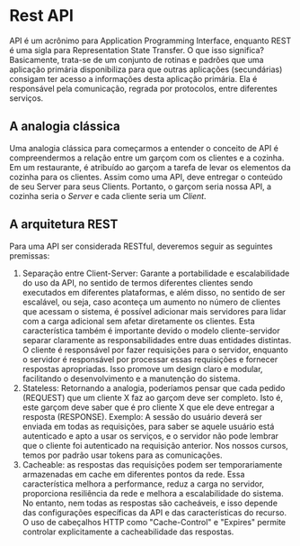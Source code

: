 # Rest API
API é um acrônimo para Application Programming Interface, enquanto REST é uma sigla para Representation State Transfer. O que isso significa?
Basicamente, trata-se de um conjunto de rotinas e padrões que uma aplicação primária disponibiliza para que outras aplicações (secundárias) consigam ter acesso a informações desta aplicação primária.
Ela é responsável pela comunicação, regrada por protocolos, entre diferentes serviços.
## A analogia clássica
Uma analogia clássica para começarmos a entender o conceito de API é compreendermos a relação entre um garçom com os clientes e a cozinha. Em um restaurante, é atribuído ao garçom a tarefa de levar os elementos da cozinha para os clientes. Assim como uma API, deve entregar o conteúdo de seu Server para
seus Clients. Portanto, o garçom seria nossa API, a cozinha seria o *Server* e cada cliente seria um *Client*.

## A arquitetura REST
Para uma API ser considerada RESTful, deveremos seguir as seguintes premissas:
1. Separação entre Client-Server: Garante a portabilidade e escalabilidade do uso da API, no sentido de termos diferentes clientes sendo executados em diferentes plataformas, e além disso, no sentido de ser escalável, ou seja, caso aconteça um aumento no número de clientes que acessam o sistema, é possível adicionar mais servidores para lidar com a carga adicional sem afetar diretamente os clientes.
Esta característica também é importante devido o modelo cliente-servidor separar claramente as responsabilidades entre duas entidades distintas. O cliente é responsável por fazer requisições para o servidor, enquanto o servidor é responsável por processar essas requisições e fornecer respostas apropriadas. Isso promove um design claro e modular, facilitando o desenvolvimento e a manutenção do sistema.
2. Stateless: Retornando a analogia, poderíamos pensar que cada pedido (REQUEST) que um cliente X faz ao garçom deve ser completo. Isto é, este garçom deve saber que é pro cliente X que ele deve entregar a resposta (RESPONSE). Exemplo: A sessão do usuário deverá ser enviada em todas as requisições, para saber se aquele usuário está autenticado e apto a usar os serviços, e o servidor não pode lembrar que o cliente foi autenticado na requisição anterior. Nos nossos cursos, temos por padrão usar tokens para as comunicações.
3. Cacheable: as respostas das requisições podem ser temporariamente armazenadas em cache em diferentes pontos da rede. Essa característica melhora a performance, reduz a carga no servidor, proporciona resiliência da rede e melhora a escalabilidade do sistema. No entanto, nem todas as respostas são cacheáveis, e isso depende das configurações específicas da API e das características do recurso. O uso de cabeçalhos HTTP como "Cache-Control" e "Expires" permite controlar explicitamente a cacheabilidade das respostas.
